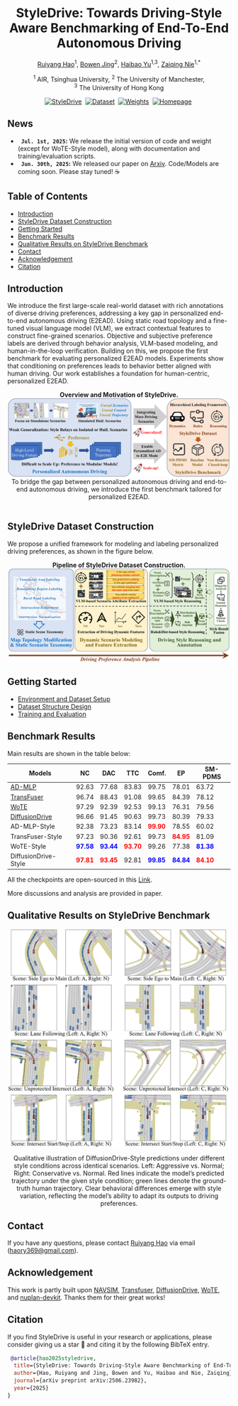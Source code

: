 <div align="center">
<h1>StyleDrive: Towards Driving-Style Aware Benchmarking of End-To-End Autonomous Driving</h1>

[Ruiyang Hao](https://ry-hao.top/)<sup>1</sup>, [Bowen Jing](https://arthur12137.com/)<sup>2</sup>, [Haibao Yu](https://scholar.google.com/citations?user=JW4F5HoAAAAJ)<sup>1,3</sup>, [Zaiqing Nie](https://scholar.google.com/citations?user=Qg7T6vUAAAAJ)<sup>1,\*</sup>

<sup>1</sup> AIR, Tsinghua University, <sup>2</sup> The University of Manchester, <br> <sup>3</sup> The University of Hong Kong

[![StyleDrive](https://img.shields.io/badge/Arxiv-Paper-red)](https://arxiv.org/abs/2506.23982)&nbsp;
[![Dataset](https://img.shields.io/badge/Dataset-Download-yellow)](https://huggingface.co/datasets/Ryhn98/StyleDrive-Dataset)&nbsp;
[![Weights](https://img.shields.io/badge/Weights-Download-blue)](https://huggingface.co/datasets/Ryhn98/StyleDrive-Dataset)&nbsp;
[![Homepage](https://img.shields.io/badge/Project-Website-cyan)](https://styledrive.github.io/)&nbsp;

</div>

## News

- **` Jul. 1st, 2025`:** We release the initial version of code and weight (except for WoTE-Style model), along with documentation and training/evaluation scripts.
- **` Jun. 30th, 2025`:** We released our paper on [Arxiv](https://arxiv.org/abs/2506.23982). Code/Models are coming soon. Please stay tuned! ☕️

## Table of Contents

- [Introduction](#introduction)
- [StyleDrive Dataset Construction](#styledrive-dataset-construction)
- [Getting Started](#getting-started)
- [Benchmark Results](#benchmark-results)
- [Qualitative Results on StyleDrive Benchmark](#qualitative-results-on-styledrive-benchmark)
- [Contact](#contact)
- [Acknowledgement](#acknowledgement)
- [Citation](#citation)

## Introduction

We introduce the first large-scale real-world dataset with rich annotations of diverse driving preferences, addressing a key gap in personalized end-to-end autonomous driving (E2EAD). Using static road topology and a fine-tuned visual language model (VLM), we extract contextual features to construct fine-grained scenarios. Objective and subjective preference labels are derived through behavior analysis, VLM-based modeling, and human-in-the-loop verification. Building on this, we propose the first benchmark for evaluating personalized E2EAD models. Experiments show that conditioning on preferences leads to behavior better aligned with human driving. Our work establishes a foundation for human-centric, personalized E2EAD.

<div align="center"><b>Overview and Motivation of StyleDrive.</b>
<img src="assets/paper_overview.png" />
To bridge the gap between personalized autonomous driving and end-to-end autonomous driving, we introduce the first benchmark tailored for personalized E2EAD.
</div>
<br>

## StyleDrive Dataset Construction

We propose a unified framework for modeling and labeling personalized driving preferences, as shown in the figure below.

<div align="center"><b>Pipeline of StyleDrive Dataset Construction.</b>
<img src="assets/annoframework.png" />
</div>

## Getting Started

- [Environment and Dataset Setup](docs/install.md)
- [Dataset Structure Design](docs/dataset_illustration.md)
- [Training and Evaluation](docs/train_eval.md)

## Benchmark Results

Main results are shown in the table below:

| Models                                                     | NC                                                     | DAC                                                    | TTC                                                   | Comf.                                                  | EP                                                     | SM-PDMS                                                |
| ---------------------------------------------------------- | ------------------------------------------------------ | ------------------------------------------------------ | ----------------------------------------------------- | ------------------------------------------------------ | ------------------------------------------------------ | ------------------------------------------------------ |
| [AD-MLP](https://github.com/autonomousvision/navsim)       | 92.63                                                  | 77.68                                                  | 83.83                                                 | 99.75                                                  | 78.01                                                  | 63.72                                                  |
| [TransFuser](https://github.com/autonomousvision/navsim)   | 96.74                                                  | 88.43                                                  | 91.08                                                 | 99.65                                                  | 84.39                                                  | 78.12                                                  |
| [WoTE](https://github.com/liyingyanUCAS/WoTE)              | 97.29                                                  | 92.39                                                  | 92.53                                                 | 99.13                                                  | 76.31                                                  | 79.56                                                  |
| [DiffusionDrive](https://github.com/hustvl/DiffusionDrive) | 96.66                                                  | 91.45                                                  | 90.63                                                 | 99.73                                                  | 80.39                                                  | 79.33                                                  |
| AD-MLP-Style                                               | 92.38                                                  | 73.23                                                  | 83.14                                                 | <span style="color:red"><strong>99.90</strong></span>  | 78.55                                                  | 60.02                                                  |
| TransFuser-Style                                           | 97.23                                                  | 90.36                                                  | 92.61                                                 | 99.73                                                  | <span style="color:red"><strong>84.95</strong></span>  | 81.09                                                  |
| WoTE-Style                                                 | <span style="color:blue"><strong>97.58</strong></span> | <span style="color:blue"><strong>93.44</strong></span> | <span style="color:red"><strong>93.70</strong></span> | 99.26                                                  | 77.38                                                  | <span style="color:blue"><strong>81.38</strong></span> |
| DiffusionDrive-Style                                       | <span style="color:red"><strong>97.81</strong></span>  | <span style="color:red"><strong>93.45</strong></span>  | 92.81                                                 | <span style="color:blue"><strong>99.85</strong></span> | <span style="color:blue"><strong>84.84</strong></span> | <span style="color:red"><strong>84.10</strong></span>  |

All the checkpoints are open-sourced in this [Link](https://huggingface.co/datasets/Ryhn98/StyleDrive-Dataset/).

More discussions and analysis are provided in paper.

## Qualitative Results on StyleDrive Benchmark

<div align="center">
<img src="assets/policycases.png" />
<p>Qualitative illustration of DiffusionDrive-Style predictions under different style conditions
across identical scenarios. Left: Aggressive vs. Normal; Right: Conservative vs. Normal. Red
lines indicate the model’s predicted trajectory under the given style condition; green lines denote the
ground-truth human trajectory. Clear behavioral differences emerge with style variation, reflecting
the model’s ability to adapt its outputs to driving preferences.</p>
</div>

## Contact

If you have any questions, please contact [Ruiyang Hao](https://ry-hao.top/) via email (haory369@gmail.com).

## Acknowledgement

This work is partly built upon [NAVSIM](https://github.com/autonomousvision/navsim), [Transfuser](https://github.com/autonomousvision/transfuser), [DiffusionDrive](https://github.com/hustvl/DiffusionDrive), [WoTE](https://github.com/liyingyanUCAS/WoTE), and [nuplan-devkit](https://github.com/motional/nuplan-devkit). Thanks them for their great works!

## Citation

If you find StyleDrive is useful in your research or applications, please consider giving us a star 🌟 and citing it by the following BibTeX entry.

```bibtex
 @article{hao2025styledrive,
  title={StyleDrive: Towards Driving-Style Aware Benchmarking of End-To-End Autonomous Driving},
  author={Hao, Ruiyang and Jing, Bowen and Yu, Haibao and Nie, Zaiqing},
  journal={arXiv preprint arXiv:2506.23982},
  year={2025}
}
```
